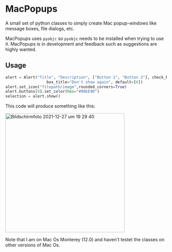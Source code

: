 # MacPopups
A small set of python classes to simply create Mac popup-windows like message boxes, file dialogs, etc.


MacPopups uses `pyobjc` so `pyobjc` needs to be installed when trying to use it.
MacPopups is in development and feedback such as suggestions are highly wanted. 

## Usage


```py
alert = Alert("Title", "Description", ["Button 1", "Button 2"], check_box=True,
                  box_title="Don't show again", default=[0])
alert.set_icon("filepath/image",rounded_corners=True)
alert.buttons[0].set_color(hex="#90EE90")
selection = alert.show()
```
This code will produce something like this: 


<img width="372" alt="Bildschirmfoto 2021-12-27 um 19 29 40" src="https://user-images.githubusercontent.com/96743662/147498159-30359130-f459-4aa7-8836-92293b298b80.png">

Note that I am on Mac Os Monterey (12.0) and haven't testet the classes on other versions of Mac Os.
